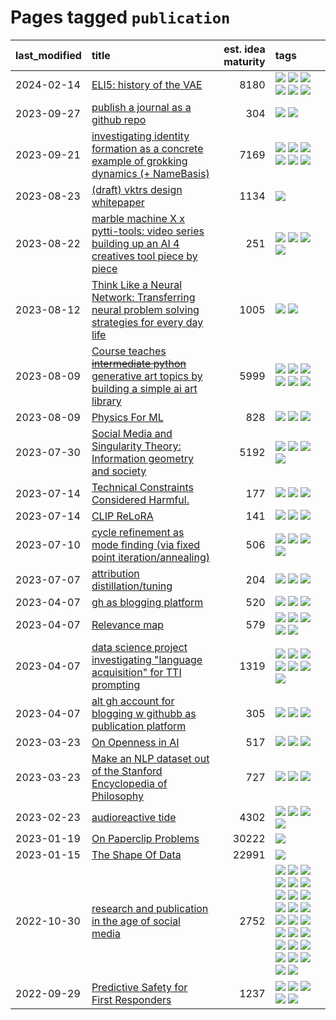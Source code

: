 # Pages tagged `publication`

|last_modified|title|est. idea maturity|tags
|:---|:---|---:|:---|
|2024-02-14|[ELI5: history of the VAE](../ufldl_history.md)|8180|[![](https://img.shields.io/badge/tag-education-1eefac)](../tags/education.md) [![](https://img.shields.io/badge/tag-feature_learning-3f9741)](../tags/feature_learning.md) [![](https://img.shields.io/badge/tag-history-c6963e)](../tags/history.md) [![](https://img.shields.io/badge/tag-history_of_science-6013c8)](../tags/history_of_science.md) [![](https://img.shields.io/badge/tag-publication-c4fb38)](../tags/publication.md) [![](https://img.shields.io/badge/tag-vae-e3be61)](../tags/vae.md)|
|2023-09-27|[publish a journal as a github repo](../journal_as_github.md)|304|[![](https://img.shields.io/badge/tag-public_good-394ee4)](../tags/public_good.md) [![](https://img.shields.io/badge/tag-publication-c4fb38)](../tags/publication.md)|
|2023-09-21|[investigating identity formation as a concrete example of grokking dynamics (+ NameBasis)](../identity_grokking_dynamics.md)|7169|[![](https://img.shields.io/badge/tag-alignment-35d420)](../tags/alignment.md) [![](https://img.shields.io/badge/tag-experimental-1043a5)](../tags/experimental.md) [![](https://img.shields.io/badge/tag-interpretability-e168be)](../tags/interpretability.md) [![](https://img.shields.io/badge/tag-publication-c4fb38)](../tags/publication.md) [![](https://img.shields.io/badge/tag-safety-96f12e)](../tags/safety.md) [![](https://img.shields.io/badge/tag-wip-9c3a4a)](../tags/wip.md)|
|2023-08-23|[(draft) vktrs design whitepaper](../vktrs_design_whitepaper.md)|1134|[![](https://img.shields.io/badge/tag-publication-c4fb38)](../tags/publication.md)|
|2023-08-22|[marble machine X x pytti-tools: video series building up an AI 4 creatives tool piece by piece](../marble_machine_x_pytti-tools.md)|251|[![](https://img.shields.io/badge/tag-curriculum-95bed6)](../tags/curriculum.md) [![](https://img.shields.io/badge/tag-public_good-394ee4)](../tags/public_good.md) [![](https://img.shields.io/badge/tag-publication-c4fb38)](../tags/publication.md) [![](https://img.shields.io/badge/tag-video_series-a3de36)](../tags/video_series.md)|
|2023-08-12|[Think Like a Neural Network: Transferring neural problem solving strategies for every day life](../think_like_an_ann.md)|1005|[![](https://img.shields.io/badge/tag-philosophy-fe4dc)](../tags/philosophy.md) [![](https://img.shields.io/badge/tag-publication-c4fb38)](../tags/publication.md)|
|2023-08-09|[Course teaches ~~intermediate python~~ generative art topics by building a simple ai art library](../Course_teaches_basic_python_by_building_a_simple_ai_art_library.md)|5999|[![](https://img.shields.io/badge/tag-curriculum-95bed6)](../tags/curriculum.md) [![](https://img.shields.io/badge/tag-education-1eefac)](../tags/education.md) [![](https://img.shields.io/badge/tag-from_issue-ea1833)](../tags/from_issue.md) [![](https://img.shields.io/badge/tag-public_good-394ee4)](../tags/public_good.md) [![](https://img.shields.io/badge/tag-publication-c4fb38)](../tags/publication.md) [![](https://img.shields.io/badge/tag-wip-9c3a4a)](../tags/wip.md)|
|2023-08-09|[Physics For ML](../physics_for_ml.md)|828|[![](https://img.shields.io/badge/tag-curriculum-95bed6)](../tags/curriculum.md) [![](https://img.shields.io/badge/tag-education-1eefac)](../tags/education.md) [![](https://img.shields.io/badge/tag-publication-c4fb38)](../tags/publication.md)|
|2023-07-30|[Social Media and Singularity Theory: Information geometry and society](../social_singularities.md)|5192|[![](https://img.shields.io/badge/tag-alignment-35d420)](../tags/alignment.md) [![](https://img.shields.io/badge/tag-information_geometry-32d44f)](../tags/information_geometry.md) [![](https://img.shields.io/badge/tag-philosophy-fe4dc)](../tags/philosophy.md) [![](https://img.shields.io/badge/tag-publication-c4fb38)](../tags/publication.md)|
|2023-07-14|[Technical Constraints Considered Harmful.](../constraints_considered_hazardous.md)|177|[![](https://img.shields.io/badge/tag-best_practices-b08442)](../tags/best_practices.md) [![](https://img.shields.io/badge/tag-engineering-e6ab9)](../tags/engineering.md) [![](https://img.shields.io/badge/tag-publication-c4fb38)](../tags/publication.md)|
|2023-07-14|[CLIP ReLoRA](../clip_relora.md)|141|[![](https://img.shields.io/badge/tag-experimental-1043a5)](../tags/experimental.md) [![](https://img.shields.io/badge/tag-open_source-35b163)](../tags/open_source.md) [![](https://img.shields.io/badge/tag-publication-c4fb38)](../tags/publication.md)|
|2023-07-10|[cycle refinement as mode finding (via fixed point iteration/annealing)](../cycle_refinement_as_modefinding.md)|506|[![](https://img.shields.io/badge/tag-experimental-1043a5)](../tags/experimental.md) [![](https://img.shields.io/badge/tag-publication-c4fb38)](../tags/publication.md) [![](https://img.shields.io/badge/tag-text2image-3b18a)](../tags/text2image.md) [![](https://img.shields.io/badge/tag-text2video-957448)](../tags/text2video.md)|
|2023-07-07|[attribution distillation/tuning](../attribution_tuning.md)|204|[![](https://img.shields.io/badge/tag-experimental-1043a5)](../tags/experimental.md) [![](https://img.shields.io/badge/tag-model_compression-3a9a4f)](../tags/model_compression.md) [![](https://img.shields.io/badge/tag-publication-c4fb38)](../tags/publication.md)|
|2023-04-07|[gh as blogging platform](../gh_as_blogging_platform.md)|520|[![](https://img.shields.io/badge/tag-publication-c4fb38)](../tags/publication.md) [![](https://img.shields.io/badge/tag-tooling-752fd7)](../tags/tooling.md) [![](https://img.shields.io/badge/tag-wip-9c3a4a)](../tags/wip.md)|
|2023-04-07|[Relevance map](../Relevance_map.md)|579|[![](https://img.shields.io/badge/tag-meta-98b52b)](../tags/meta.md) [![](https://img.shields.io/badge/tag-prompting-683f3)](../tags/prompting.md) [![](https://img.shields.io/badge/tag-publication-c4fb38)](../tags/publication.md) [![](https://img.shields.io/badge/tag-stability-b25b5)](../tags/stability.md) [![](https://img.shields.io/badge/tag-tooling-752fd7)](../tags/tooling.md)|
|2023-04-07|[data science project investigating "language acquisition" for TTI prompting](../tti_language_aqcuisition.md)|1319|[![](https://img.shields.io/badge/tag-alignment-35d420)](../tags/alignment.md) [![](https://img.shields.io/badge/tag-dataset-496a1)](../tags/dataset.md) [![](https://img.shields.io/badge/tag-experimental-1043a5)](../tags/experimental.md) [![](https://img.shields.io/badge/tag-prompting-683f3)](../tags/prompting.md) [![](https://img.shields.io/badge/tag-publication-c4fb38)](../tags/publication.md) [![](https://img.shields.io/badge/tag-publicgood-a68128)](../tags/publicgood.md) [![](https://img.shields.io/badge/tag-stability-b25b5)](../tags/stability.md)|
|2023-04-07|[alt gh account for blogging w githubb as publication platform](../alt_gh_account_for_blogging.md)|305|[![](https://img.shields.io/badge/tag-MILESTONE_POC-b4243e)](../tags/MILESTONE_POC.md) [![](https://img.shields.io/badge/tag-publication-c4fb38)](../tags/publication.md) [![](https://img.shields.io/badge/tag-wip-9c3a4a)](../tags/wip.md)|
|2023-03-23|[On Openness in AI](../on_openness_in_ai.md)|517|[![](https://img.shields.io/badge/tag-alignment-35d420)](../tags/alignment.md) [![](https://img.shields.io/badge/tag-publication-c4fb38)](../tags/publication.md) [![](https://img.shields.io/badge/tag-publicgood-a68128)](../tags/publicgood.md)|
|2023-03-23|[Make an NLP dataset out of the Stanford Encyclopedia of Philosophy](../sep_dataset.md)|727|[![](https://img.shields.io/badge/tag-dataset-496a1)](../tags/dataset.md) [![](https://img.shields.io/badge/tag-publication-c4fb38)](../tags/publication.md) [![](https://img.shields.io/badge/tag-wip-9c3a4a)](../tags/wip.md)|
|2023-02-23|[audioreactive tide](../audioreactive_tide.md)|4302|[![](https://img.shields.io/badge/tag-animation-e9b626)](../tags/animation.md) [![](https://img.shields.io/badge/tag-completed-d5ffe)](../tags/completed.md) [![](https://img.shields.io/badge/tag-experimental-1043a5)](../tags/experimental.md) [![](https://img.shields.io/badge/tag-publication-c4fb38)](../tags/publication.md)|
|2023-01-19|[On Paperclip Problems](../on_paperclip_problems.md)|30222|[![](https://img.shields.io/badge/tag-publication-c4fb38)](../tags/publication.md)|
|2023-01-15|[The Shape Of Data](../the_shape_of_data.md)|22991|[![](https://img.shields.io/badge/tag-publication-c4fb38)](../tags/publication.md)|
|2022-10-30|[research and publication in the age of social media](../research-and-social.md)|2752|[![](https://img.shields.io/badge/tag-arxiv-d7de4b)](../tags/arxiv.md) [![](https://img.shields.io/badge/tag-citation-e54ba1)](../tags/citation.md) [![](https://img.shields.io/badge/tag-corrections-426a5f)](../tags/corrections.md) [![](https://img.shields.io/badge/tag-credit-e3b2c7)](../tags/credit.md) [![](https://img.shields.io/badge/tag-curation-dafbc7)](../tags/curation.md) [![](https://img.shields.io/badge/tag-discoverability-7064e0)](../tags/discoverability.md) [![](https://img.shields.io/badge/tag-discussion-deeba9)](../tags/discussion.md) [![](https://img.shields.io/badge/tag-feed-6819c6)](../tags/feed.md) [![](https://img.shields.io/badge/tag-git-11772b)](../tags/git.md) [![](https://img.shields.io/badge/tag-git-11772b)](../tags/git.md) [![](https://img.shields.io/badge/tag-historyofscience-5fba1d)](../tags/historyofscience.md) [![](https://img.shields.io/badge/tag-mastodon-587798)](../tags/mastodon.md) [![](https://img.shields.io/badge/tag-openreview-2c91b4)](../tags/openreview.md) [![](https://img.shields.io/badge/tag-paperswithcode-d2ea1b)](../tags/paperswithcode.md) [![](https://img.shields.io/badge/tag-platform-dce8fa)](../tags/platform.md) [![](https://img.shields.io/badge/tag-publication-c4fb38)](../tags/publication.md) [![](https://img.shields.io/badge/tag-reproducibility-82f36e)](../tags/reproducibility.md) [![](https://img.shields.io/badge/tag-research-ac8815)](../tags/research.md) [![](https://img.shields.io/badge/tag-retractions-161a53)](../tags/retractions.md) [![](https://img.shields.io/badge/tag-search-b3194)](../tags/search.md) [![](https://img.shields.io/badge/tag-socialmedia-34720)](../tags/socialmedia.md) [![](https://img.shields.io/badge/tag-stackoverflow-db71cb)](../tags/stackoverflow.md) [![](https://img.shields.io/badge/tag-subscription-71e862)](../tags/subscription.md) [![](https://img.shields.io/badge/tag-transparency-ad342b)](../tags/transparency.md) [![](https://img.shields.io/badge/tag-twitter-a3a5e9)](../tags/twitter.md) [![](https://img.shields.io/badge/tag-validation-a682e)](../tags/validation.md)|
|2022-09-29|[Predictive Safety for First Responders](../safety-officer.md)|1237|[![](https://img.shields.io/badge/tag-completed-d5ffe)](../tags/completed.md) [![](https://img.shields.io/badge/tag-dataset-496a1)](../tags/dataset.md) [![](https://img.shields.io/badge/tag-publication-c4fb38)](../tags/publication.md) [![](https://img.shields.io/badge/tag-publicgood-a68128)](../tags/publicgood.md) [![](https://img.shields.io/badge/tag-wip-9c3a4a)](../tags/wip.md)|